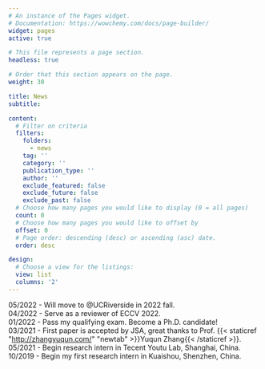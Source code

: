 ```yaml
---
# An instance of the Pages widget.
# Documentation: https://wowchemy.com/docs/page-builder/
widget: pages
active: true

# This file represents a page section.
headless: true

# Order that this section appears on the page.
weight: 30

title: News
subtitle:

content:
  # Filter on criteria
  filters:
    folders:
      - news
    tag: ''
    category: ''
    publication_type: ''
    author: ''
    exclude_featured: false
    exclude_future: false
    exclude_past: false
  # Choose how many pages you would like to display (0 = all pages)
  count: 0
  # Choose how many pages you would like to offset by
  offset: 0
  # Page order: descending (desc) or ascending (asc) date.
  order: desc

design:
  # Choose a view for the listings:
  view: list
  columns: '2'
---
```

05/2022 - Will move to @UCRiverside in 2022 fall.<br>
04/2022 - Serve as a reviewer of ECCV 2022.<br>
01/2022 - Pass my qualifying exam. Become a Ph.D. candidate!<br>
03/2021 - First paper is accepted by JSA, great thanks to Prof. {{< staticref "http://zhangyuqun.com/" "newtab" >}}Yuqun Zhang{{< /staticref >}}.<br>
05/2021 - Begin research intern in Tecent Youtu Lab, Shanghai, China.<br>
10/2019 - Begin my first research intern in Kuaishou, Shenzhen, China.<br>